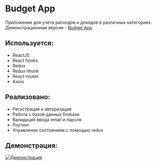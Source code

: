 # Budget App

Приложение для учета расходов и доходов в различных категориях.   
Демонстрационная версия - [Budget App](https://budget-app-k.web.app/)

## Используется:

* ReactJS
* React hooks
* Redux
* Redux-thunk
* React-router
* Axios

## Реализовано:

* Регистрация и авторизация
* Работа с базой данных firebase
* Валидация ввода email и пароля
* Роутинг
* Управление состоянием с помощью redux

## Демонстрация: 
[![Демонстрация](https://s7.gifyu.com/images/budget-app.md.gif)](https://gifyu.com/image/cNZo)
